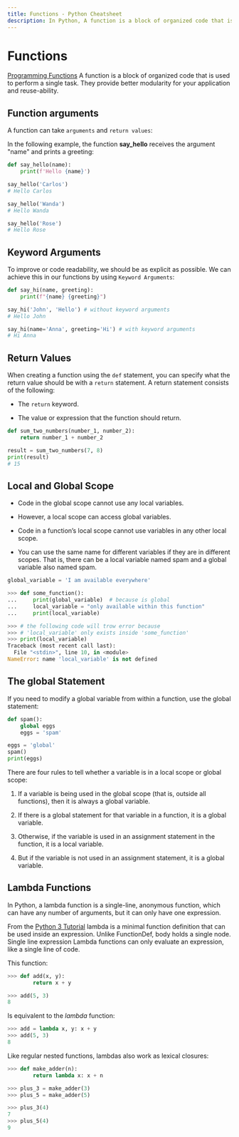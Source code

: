 ```yaml
---
title: Functions - Python Cheatsheet
description: In Python, A function is a block of organized code that is used to perform a single task.
---
```


# Functions

<base-disclaimer>
  <base-disclaimer-title>
    <a target="_blank" href="https://en.wikiversity.org/wiki/Programming_Fundamentals/Functions">Programming Functions</a>
  </base-disclaimer-title>
  <base-disclaimer-content>
    A function is a block of organized code that is used to perform a single task. They provide better modularity for your application and reuse-ability.
  </base-disclaimer-content>
</base-disclaimer>

## Function arguments

A function can take `arguments` and `return values`:

In the following example, the function **say_hello** receives the argument "name" and prints a greeting:

```python
def say_hello(name):
    print(f'Hello {name}')

say_hello('Carlos')
# Hello Carlos

say_hello('Wanda')
# Hello Wanda

say_hello('Rose')
# Hello Rose
```

## Keyword Arguments

To improve or code readability, we should be as explicit as possible. We can achieve this in our functions by using `Keyword Arguments`:

```python
def say_hi(name, greeting):
    print(f"{name} {greeting}")

say_hi('John', 'Hello') # without keyword arguments
# Hello John

say_hi(name='Anna', greeting='Hi') # with keyword arguments
# Hi Anna
```

## Return Values

When creating a function using the `def` statement, you can specify what the return value should be with a `return` statement. A return statement consists of the following:

- The `return` keyword.

- The value or expression that the function should return.

```python
def sum_two_numbers(number_1, number_2):
    return number_1 + number_2

result = sum_two_numbers(7, 8)
print(result)
# 15
```

## Local and Global Scope

- Code in the global scope cannot use any local variables.

- However, a local scope can access global variables.

- Code in a function’s local scope cannot use variables in any other local scope.

- You can use the same name for different variables if they are in different scopes. That is, there can be a local variable named spam and a global variable also named spam.

```python
global_variable = 'I am available everywhere'

>>> def some_function():
...     print(global_variable)  # because is global
...     local_variable = "only available within this function"
...     print(local_variable)

>>> # the following code will trow error because
>>> # 'local_variable' only exists inside 'some_function'
>>> print(local_variable)
Traceback (most recent call last):
  File "<stdin>", line 10, in <module>
NameError: name 'local_variable' is not defined
```

## The global Statement

If you need to modify a global variable from within a function, use the global statement:

```python
def spam():
    global eggs
    eggs = 'spam'

eggs = 'global'
spam()
print(eggs)
```

There are four rules to tell whether a variable is in a local scope or global scope:

1. If a variable is being used in the global scope (that is, outside all functions), then it is always a global variable.

1. If there is a global statement for that variable in a function, it is a global variable.

1. Otherwise, if the variable is used in an assignment statement in the function, it is a local variable.

1. But if the variable is not used in an assignment statement, it is a global variable.

## Lambda Functions

In Python, a lambda function is a single-line, anonymous function, which can have any number of arguments, but it can only have one expression.

<base-disclaimer>
  <base-disclaimer-title>
    From the <a target="_blank" href="https://docs.python.org/3/library/ast.html?highlight=lambda#function-and-class-definitions">Python 3 Tutorial</a>
  </base-disclaimer-title>
  <base-disclaimer-content>
    lambda is a minimal function definition that can be used inside an expression. Unlike FunctionDef, body holds a single node.
  </base-disclaimer-content>
</base-disclaimer>

<base-warning>
  <base-warning-title>
    Single line expression
  </base-warning-title>
  <base-warning-content>
    Lambda functions can only evaluate an expression, like a single line of code.
  </base-warning-content>
</base-warning>

This function:

```python
>>> def add(x, y):
        return x + y

>>> add(5, 3)
8
```

Is equivalent to the _lambda_ function:

```python
>>> add = lambda x, y: x + y
>>> add(5, 3)
8
```

Like regular nested functions, lambdas also work as lexical closures:

```python
>>> def make_adder(n):
        return lambda x: x + n

>>> plus_3 = make_adder(3)
>>> plus_5 = make_adder(5)

>>> plus_3(4)
7
>>> plus_5(4)
9
```
